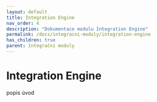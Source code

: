 ```yaml
---
layout: default
title: Integration Engine 
nav_order: 4
description: "Dokumentace modulu Integration Engine"
permalink: /docs/integracni-moduly/integration-engine
has_children: true
parent: Integrační moduly
---
```


# Integration Engine

popis úvod
